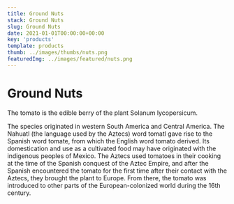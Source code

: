 ```yaml
---
title: Ground Nuts 
stack: Ground Nuts
slug: Ground Nuts
date: 2021-01-01T00:00:00+00:00
key: 'products'
template: products
thumb: ../images/thumbs/nuts.png
featuredImg: ../images/featured/nuts.png
---
```

# Ground Nuts

The tomato is the edible berry of the plant Solanum lycopersicum.

The species originated in western South America and Central America. The Nahuatl (the language used by the Aztecs) word tomatl gave rise to the Spanish word tomate, from which the English word tomato derived. Its domestication and use as a cultivated food may have originated with the indigenous peoples of Mexico. The Aztecs used tomatoes in their cooking at the time of the Spanish conquest of the Aztec Empire, and after the Spanish encountered the tomato for the first time after their contact with the Aztecs, they brought the plant to Europe. From there, the tomato was introduced to other parts of the European-colonized world during the 16th century.